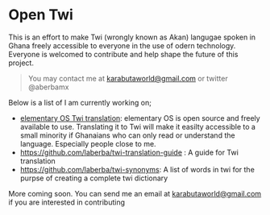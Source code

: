 # Open Twi
This is an effort to make Twi (wrongly known as Akan) langugae spoken in Ghana freely accessible to everyone in the use of odern technology. Everyone is welcomed to contribute and help shape the future of this project.

> You may contact me at karabutaworld@gmail.com or twitter @aberbamx

Below is a list of I am currently working on;

* [elementary OS Twi translation](https://github.com/aberba/elementaryOS-twi-guide): elementary OS is open source and freely available to use. Translating it to Twi will make it easilty accessible to a small minority if Ghanaians who can only read or understand the language. Especially people close to me.
* https://github.com/laberba/twi-translation-guide : A guide for Twi translation
* https://github.com/laberba/twi-synonyms: A list of words in  twi for the purpse of creating a complete twi dictionary

More coming soon. You can send me an email at karabutaworld@gmail.com if you are interested in contributing
